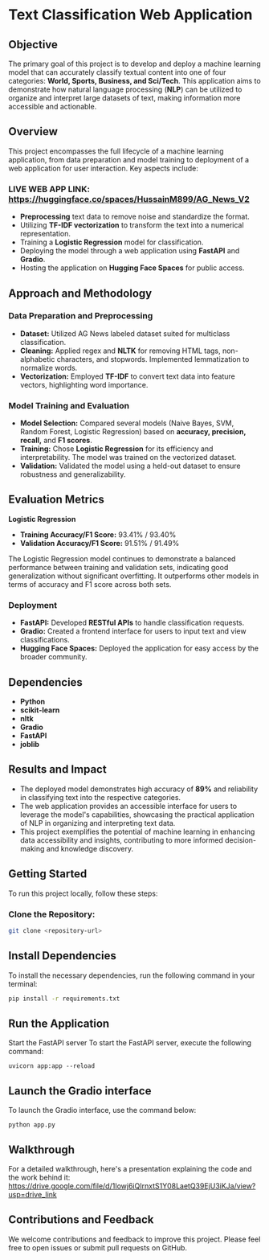 # **Text Classification Web Application**

## **Objective**
The primary goal of this project is to develop and deploy a machine learning model that can accurately classify textual content into one of four categories: **World, Sports, Business, and Sci/Tech**. This application aims to demonstrate how natural language processing (**NLP**) can be utilized to organize and interpret large datasets of text, making information more accessible and actionable.

## **Overview**
This project encompasses the full lifecycle of a machine learning application, from data preparation and model training to deployment of a web application for user interaction. Key aspects include:

### **LIVE WEB APP LINK: https://huggingface.co/spaces/HussainM899/AG_News_V2**

- **Preprocessing** text data to remove noise and standardize the format.
- Utilizing **TF-IDF vectorization** to transform the text into a numerical representation.
- Training a **Logistic Regression** model for classification.
- Deploying the model through a web application using **FastAPI** and **Gradio**.
- Hosting the application on **Hugging Face Spaces** for public access.

## **Approach and Methodology**
### **Data Preparation and Preprocessing**
- **Dataset:** Utilized AG News labeled dataset suited for multiclass classification.
- **Cleaning:** Applied regex and **NLTK** for removing HTML tags, non-alphabetic characters, and stopwords. Implemented lemmatization to normalize words.
- **Vectorization:** Employed **TF-IDF** to convert text data into feature vectors, highlighting word importance.

### **Model Training and Evaluation**
- **Model Selection:** Compared several models (Naive Bayes, SVM, Random Forest, Logistic Regression) based on **accuracy, precision, recall,** and **F1 scores**.
- **Training:** Chose **Logistic Regression** for its efficiency and interpretability. The model was trained on the vectorized dataset.
- **Validation:** Validated the model using a held-out dataset to ensure robustness and generalizability.

## Evaluation Metrics

**Logistic Regression**
  - **Training Accuracy/F1 Score:** 93.41% / 93.40%
  - **Validation Accuracy/F1 Score:** 91.51% / 91.49%
    
The Logistic Regression model continues to demonstrate a balanced performance between training and validation sets, indicating good generalization without significant overfitting. It outperforms other models in terms of accuracy and F1 score across both sets.

### **Deployment**
- **FastAPI:** Developed **RESTful APIs** to handle classification requests.
- **Gradio:** Created a frontend interface for users to input text and view classifications.
- **Hugging Face Spaces:** Deployed the application for easy access by the broader community.

## **Dependencies**
- **Python**
- **scikit-learn**
- **nltk**
- **Gradio**
- **FastAPI**
- **joblib**

## **Results and Impact**
- The deployed model demonstrates high accuracy of **89%** and reliability in classifying text into the respective categories.
- The web application provides an accessible interface for users to leverage the model's capabilities, showcasing the practical application of NLP in organizing and interpreting text data.
- This project exemplifies the potential of machine learning in enhancing data accessibility and insights, contributing to more informed decision-making and knowledge discovery.

## **Getting Started**
To run this project locally, follow these steps:

### **Clone the Repository:**
```bash
git clone <repository-url>
```

## **Install Dependencies**

To install the necessary dependencies, run the following command in your terminal:

```bash
pip install -r requirements.txt
```
## **Run the Application**
Start the FastAPI server
To start the FastAPI server, execute the following command:
```
uvicorn app:app --reload
```

## **Launch the Gradio interface**
To launch the Gradio interface, use the command below:
```
python app.py
```

## **Walkthrough**
For a detailed walkthrough, here's a presentation explaining the code and the work behind it: https://drive.google.com/file/d/1Iowj6iQIrnxtS1Y08LaetQ39EjU3iKJa/view?usp=drive_link

## **Contributions and Feedback**
We welcome contributions and feedback to improve this project. Please feel free to open issues or submit pull requests on GitHub.
